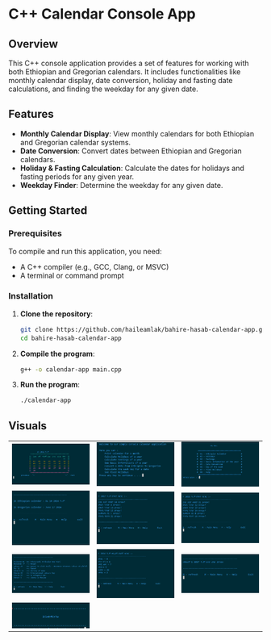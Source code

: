 # C++ Calendar Console App

## Overview

This C++ console application provides a set of features for working with both Ethiopian and Gregorian calendars. It includes functionalities like monthly calendar display, date conversion, holiday and fasting date calculations, and finding the weekday for any given date.

## Features

- **Monthly Calendar Display**: View monthly calendars for both Ethiopian and Gregorian calendar systems.
- **Date Conversion**: Convert dates between Ethiopian and Gregorian calendars.
- **Holiday & Fasting Calculation**: Calculate the dates for holidays and fasting periods for any given year.
- **Weekday Finder**: Determine the weekday for any given date.

## Getting Started

### Prerequisites

To compile and run this application, you need:

- A C++ compiler (e.g., GCC, Clang, or MSVC)
- A terminal or command prompt

### Installation

1. **Clone the repository**:
    ```bash
    git clone https://github.com/haileamlak/bahire-hasab-calendar-app.git
    cd bahire-hasab-calendar-app
    ```

2. **Compile the program**:
    ```bash
    g++ -o calendar-app main.cpp
    ```

3. **Run the program**:
    ```bash
    ./calendar-app
    ```
## Visuals

<table>
  <tr>
  </tr>

  <tr>
    <td><img src="screenshots/month_calendar.png" width=270 ></td>
    <td><img src="screenshots/welcome_page.png" width=270 ></td>
    <td><img src="screenshots/homepage.png" width=270 ></td>
  </tr>
   <tr>
    <td><img src="screenshots/date_convertor.png" width=270 ></td>
    <td><img src="screenshots/fastings.png" width=270 ></td>
    <td><img src="screenshots/holidays.png" width=270 ></td>
  </tr>
   <tr>
    <td><img src="screenshots/fixed_holidays.png" width=270 ></td>
    <td><img src="screenshots/basic_info_of_a_year.png" width=270 ></td>
    <td><img src="screenshots/find_week_day.png" width=270 ></td>
  </tr>
   <tr>
    <td><img src="screenshots/thank_you_page.png" width=270 ></td>
  </tr>
 </table>
